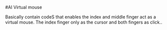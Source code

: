 #AI Virtual mouse

Basically contain codeS that enables the index and middle finger act as a virtual mouse. The index finger only as the cursor and both fingers as click..
